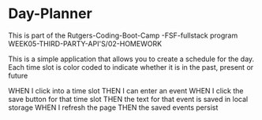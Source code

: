 # Day-Planner
This is part of the Rutgers-Coding-Boot-Camp -FSF-fullstack program
WEEK05-THIRD-PARTY-API'S/02-HOMEWORK


This is a simple application that allows you to create a schedule for the day.
Each time slot is color coded to indicate whether it is in the past, present or future

WHEN I click into a time slot
THEN I can enter an event
WHEN I click the save button for that time slot
THEN the text for that event is saved in local storage
WHEN I refresh the page
THEN the saved events persist
